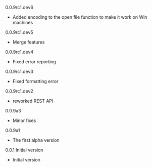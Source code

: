 0.0.9rc1.dev6
- Added encoding to the open file function to make it work on Win machines

0.0.9rc1.dev5
- Merge features

0.0.9rc1.dev4
- Fixed error reporting

0.0.9rc1.dev3
- Fixed formatting error

0.0.9rc1.dev2
- reworked REST API

0.0.9a3
- Minor fixes

0.0.9a1
- The first alpha version

0.0.1 Initial version
- Initial version
